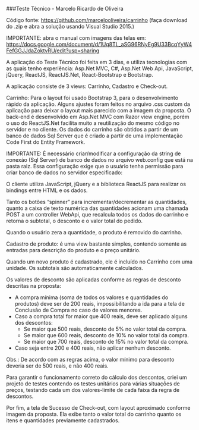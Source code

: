###Teste Técnico - Marcelo Ricardo de Oliveira

Código fonte: https://github.com/marcelooliveira/carrinho  (faça download do .zip e abra a solução usando Visual Studio 2015.)

IMPORTANTE: abra o manual com imagens das telas em: https://docs.google.com/document/d/1Uq8TL_aSG96RNyEg9U33BcqYyW4FefGGJJdaZoktvRU/edit?usp=sharing

A aplicação do Teste Técnico foi feita em 3 dias, e utiliza tecnologias com as quais tenho experiência: Asp.Net MVC, C#, Asp.Net Web Api, JavaScript, jQuery, ReactJS, ReactJS.Net, React-Bootstrap e Bootstrap.

A aplicação consiste de 3 views: Carrinho, Cadastro e Check-out.

Carrinho: Para o layout foi usado Bootstrap 3, para o desenvolvimento rápido da aplicação. Alguns ajustes foram feitos no arquivo .css custom da aplicação para deixar o layout mais parecido com a imagem da proposta. O back-end é desenvolvido em Asp.Net MVC com Razor view engine, porém o uso do ReactJS.Net facilita muito a reutilização do mesmo código no servidor e no cliente. Os dados do carrinho são obtidos a partir de um banco de dados Sql Server que é criado a partir de uma implementação Code First do Entity Framework. 

IMPORTANTE: É necessário criar/modificar a configuração da string de conexáo (Sql Server) de banco de dados no arquivo web.config que está na pasta raiz. Essa configuração exige que o usuário tenha permissão para criar banco de dados no servidor especificado:

  <connectionStrings>
    <add name="Contexto" providerName="System.Data.SqlClient" connectionString="data source=(LocalDB)\local; initial catalog=Carrinho; Trusted_Connection=True;" />
  </connectionStrings>

O cliente utiliza JavaScript, jQuery e a biblioteca ReactJS para realizar os bindings entre HTML e os dados.


Tanto os botões “spinner” para incrementar/decrementar as quantidades, quanto a caixa de texto numérica das quantidades acionam uma chamada POST a um controller WebApi, que recalcula todos os dados do carrinho e retorna o subtotal, o desconto e o valor total do pedido.


Quando o usuário zera a quantidade, o produto é removido do carrinho.


Cadastro de produto: é uma view bastante simples, contendo somente as entradas para descrição do produto e o preço unitário.

Quando um novo produto é cadastrado, ele é incluído no Carrinho com uma unidade. Os subtotais são automaticamente calculados.




Os valores de desconto são aplicadas conforme as regras de desconto descritas na proposta:

- A compra mínima (soma de todos os valores e quantidades do produtos) deve ser de 200 reais, impossibilitando a ida para a tela de Conclusão de Compra no caso de valores menores.
- Caso a compra total for maior que 400 reais, deve ser aplicado alguns dos descontos:
     - Se maior que 500 reais, desconto de 5% no valor total da compra.
     - Se maior que 600 reais, desconto de 10% no valor total da compra.
     - Se maior que 700 reais, desconto de 15% no valor total da compra.
- Caso seja entre 200 e 400 reais, não aplicar nenhum desconto.

Obs.: De acordo com as regras acima, o valor mínimo para desconto deveria ser de 500 reais, e não 400 reais.








Para garantir o funcionamento correto do cálculo dos descontos, criei um projeto de testes contendo os testes unitários para várias situações de preços, testando cada um dos valores-limite de cada faixa da regra de descontos.
 



Por fim, a tela de Sucesso de Check-out, com layout aproximado conforme imagem da proposta. Ela exibe tanto o valor total do carrinho quanto os itens e quantidades previamente cadastrados.


